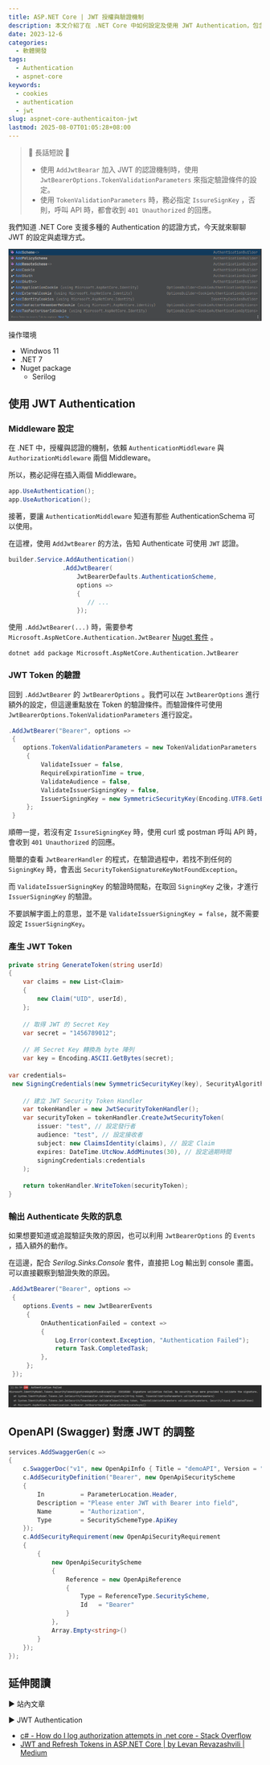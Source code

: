 ```yaml
---
title: ASP.NET Core | JWT 授權與驗證機制
description: 本文介紹了在 .NET Core 中如何設定及使用 JWT Authentication，包含 Middleware 的設定、JWT Token 的驗證條件設定、產生 JWT Token 的程式、輸出 Authentication 失敗訊息的方式等。
date: 2023-12-6
categories:
  - 軟體開發
tags:
  - Authentication
  - aspnet-core
keywords:
  - cookies
  - authentication
  - jwt
slug: aspnet-core-authenticaiton-jwt
lastmod: 2025-08-07T01:05:28+08:00
---
```

> 🔖 長話短說 🔖
>
> - 使用 `AddJwtBearar` 加入 JWT 的認證機制時，使用 `JwtBearerOptions.TokenValidationParameters` 來指定驗證條件的設定。
> - 使用 `TokenValidationParameters` 時，務必指定 `IssureSignKey` ，否則，呼叫 API 時，都會收到 `401 Unauthorized` 的回應。

我們知道 .NET Core 支援多種的 Authentication 的認證方式，今天就來聊聊 JWT 的設定與處理方式。

![.NET 7 預設 AuthenticationBuilder 的相關方法](./images/support-authentication-method.png)

操作環境

- Windwos 11
- .NET 7
- Nuget package
  - Serilog

## 使用 JWT Authentication

### Middleware 設定

在 .NET 中，授權與認證的機制，依賴 `AuthenticationMiddleware` 與 `AuthorizationMiddleware` 兩個 Middleware。

所以，務必記得在插入兩個 Middleware。

```csharp
app.UseAuthentication();
app.UseAuthorication();
```

接著，要讓 `AuthenticationMiddleware` 知道有那些 AuthenticationSchema 可以使用。

在這裡，使用 `AddJwtBearer` 的方法，告知 Authenticate 可使用 `JWT` 認證。

```csharp
builder.Service.AddAuthentication()
               .AddJwtBearer(
                   JwtBearerDefaults.AuthenticationScheme,
                   options =>
                   {
	                  // ...
                   });
```

使用 `.AddJwtBearer(...)` 時，需要參考`Microsoft.AspNetCore.Authentication.JwtBearer` [Nuget 套件](https://www.nuget.org/packages/Microsoft.AspNetCore.Authentication.JwtBearer) 。

```shell
dotnet add package Microsoft.AspNetCore.Authentication.JwtBearer
```

### JWT Token 的驗證

回到 `.AddJwtBearer` 的 `JwtBearerOptions` 。我們可以在 `JwtBearerOptions` 進行額外的設定，但這邊重點放在 Token 的驗證條件。而驗證條件可使用 `JwtBearerOptions.TokenValidationParameters` 進行設定。

```csharp
.AddJwtBearer("Bearer", options =>
 {
	options.TokenValidationParameters = new TokenValidationParameters
     {
         ValidateIssuer = false,
         RequireExpirationTime = true,
         ValidateAudience = false,
         ValidateIssuerSigningKey = false,
         IssuerSigningKey = new SymmetricSecurityKey(Encoding.UTF8.GetBytes("1456789012"))
     };
 }
```

順帶一提，若沒有定 `IssureSigningKey` 時，使用 curl 或 postman 呼叫 API 時，會收到 `401 Unauthorized` 的回應。

簡單的查看 `JwtBearerHandler` 的程式，在驗證過程中，若找不到任何的 `SigningKey` 時，會丟出 `SecurityTokenSignatureKeyNotFoundException`。

而 `ValidateIssuerSigningKey` 的驗證時間點，在取回 `SigningKey` 之後，才進行 `IssuerSigningKey` 的驗證。

不要誤解字面上的意思，並不是 `ValidateIssuerSigningKey = false`，就不需要設定 `IssuerSigningKey`。

### 產生 JWT Token

```csharp
private string GenerateToken(string userId)
{
    var claims = new List<Claim>
    {
        new Claim("UID", userId),
    };

    // 取得 JWT 的 Secret Key
    var secret = "1456789012";

    // 將 Secret Key 轉換為 byte 陣列
    var key = Encoding.ASCII.GetBytes(secret);

var credentials=
 new SigningCredentials(new SymmetricSecurityKey(key), SecurityAlgorithms.HmacSha256Signature);

    // 建立 JWT Security Token Handler
    var tokenHandler = new JwtSecurityTokenHandler();
    var securityToken = tokenHandler.CreateJwtSecurityToken(
        issuer: "test", // 設定發行者
        audience: "test", // 設定接收者
        subject: new ClaimsIdentity(claims), // 設定 Claim
        expires: DateTime.UtcNow.AddMinutes(30), // 設定過期時間
        signingCredentials:credentials
    );

    return tokenHandler.WriteToken(securityToken);
}
```

### 輸出 Authenticate 失敗的訊息

如果想要知道或追蹤驗証失敗的原因，也可以利用 `JwtBearerOptions` 的 `Events` ，插入額外的動作。

在這邊，配合 _Serilog.Sinks.Console_ 套件，直接把 Log 輸出到 console 畫面。可以直接觀察到驗證失敗的原因。

```csharp
.AddJwtBearer("Bearer", options =>
 {
    options.Events = new JwtBearerEvents
     {
         OnAuthenticationFailed = context =>
         {
             Log.Error(context.Exception, "Authentication Failed");
             return Task.CompletedTask;
         },
     };
 });
```

![驗証失敗訊息](./images/authentication-failed.png)

## OpenAPI (Swagger) 對應 JWT 的調整

```csharp
services.AddSwaggerGen(c =>
{
    c.SwaggerDoc("v1", new OpenApiInfo { Title = "demoAPI", Version = "v1" });
    c.AddSecurityDefinition("Bearer", new OpenApiSecurityScheme
    {
        In          = ParameterLocation.Header,
        Description = "Please enter JWT with Bearer into field",
        Name        = "Authorization",
        Type        = SecuritySchemeType.ApiKey
    });
    c.AddSecurityRequirement(new OpenApiSecurityRequirement
    {
        {
            new OpenApiSecurityScheme
            {
                Reference = new OpenApiReference
                {
                    Type = ReferenceType.SecurityScheme,
                    Id   = "Bearer"
                }
            },
            Array.Empty<string>()
        }
    });
});
```

## 延伸閱讀

▶ 站內文章

▶ JWT Authentication

- [c# - How do I log authorization attempts in .net core - Stack Overflow](https://stackoverflow.com/questions/48889771/how-do-i-log-authorization-attempts-in-net-core)
- [JWT and Refresh Tokens in ASP.NET Core | by Levan Revazashvili | Medium](https://medium.com/@levanrevazashvili/jwt-and-refresh-tokens-in-asp-net-core-11a877575147)
